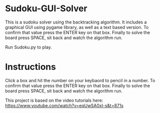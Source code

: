 # Sudoku-GUI-Solver

This is a sudoku solver using the backtracking algorithm. It includes a graphical GUI using pygame library, as well as a text based version.
To confirm that value press the ENTER key on that box. Finally to solve the board press SPACE, sit back and watch the algorithm run.

Run Sudoku.py to play.

# Instructions

Click a box and hit the number on your keybaord to pencil in a number. To confirm that value press the ENTER key on that box. Finally to solve the board press SPACE, sit back and watch the algorithm run.

This project is based on the video tutorials here: https://www.youtube.com/watch?v=eqUwSA0xI-s&t=871s
